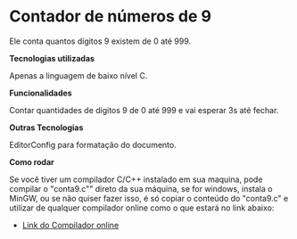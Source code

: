 # Contador de números de 9

  Ele conta quantos dígitos 9 existem de 0 até 999.

**Tecnologias utilizadas**

  Apenas a linguagem de baixo nível C.

**Funcionalidades**

  Contar quantidades de digitos 9 de 0 até 999 e vai esperar 3s até fechar.

**Outras Tecnologias**

  EditorConfig para formatação do documento.

**Como rodar**

  Se você tiver um compilador C/C++ instalado em sua maquina, pode compilar o "conta9.c"" direto da sua máquina, se for windows, instala o MinGW, ou se não quiser fazer isso, é só copiar o conteúdo do "conta9.c" e utilizar de qualquer compilador online como o que estará no link abaixo:

- [Link do Compilador online](https://www.onlinegdb.com/online_c_compiler)
